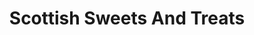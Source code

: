 ---
title: "Scottish Sweets And Treats"
url: /edinburgh/scottish-sweets-and-treats-lawnmarket/
shop: confectionery
---